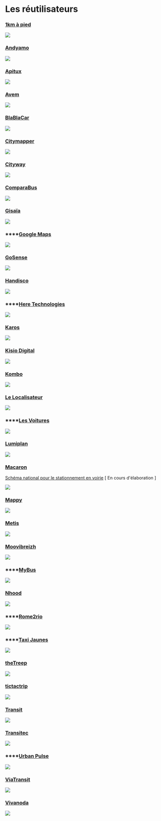 # Les réutilisateurs

### [1km à pied](https://www.1kmapied.com)

![](<../.gitbook/assets/image (79).png>)

### ****[**Andyamo**](http://www.andyamo.fr)****

![](<../.gitbook/assets/image (87).png>)

### ****[**Apitux**](http://www.apitux.com)****

![](../.gitbook/assets/logo-apitux.jpg)

### [Avem](https://www.avem.fr)

![](../.gitbook/assets/logo.png)

### ****[**BlaBlaCar**](https://www.blablalines.com)****

![](../.gitbook/assets/1.png)

### ****[**Citymapper**](https://citymapper.com/company)****

![](../.gitbook/assets/citymapper-1-.png)

### ****[**Cityway**](https://www.cityway.fr)****

![](<../.gitbook/assets/image (77).png>)

### ****[**ComparaBus**](https://www.comparabus.com)****

![](<../.gitbook/assets/comparabus\_logo (2).png>)

### ****[**Gisaïa**](https://gisaia.com)****

****![](<../.gitbook/assets/image (182).png>)****

### ****[**Google Maps**](https://maps.google.fr)

![](../.gitbook/assets/google-maps-logo.png)

### ****[**GoSense**](http://www.gosense.com)****

![](<../.gitbook/assets/image (90).png>)

### ****[**Handisco**](https://handisco.com)****

![](../.gitbook/assets/handisco-logo.png)

### ****[**Here Technologies**](https://www.here.com)

![](<../.gitbook/assets/image (81).png>)

### ****[**Karos**](https://www.karos.fr)****

![](../.gitbook/assets/karos-1-.png)

### ****[**Kisio Digital**](https://kisio.com/metiers/solutions-digitales/)****

![](../.gitbook/assets/kisio-digital-logo.png)

### [Kombo](https://www.kombo.co)

![](../.gitbook/assets/new-kombo.png)

### [Le Localisateur](https://localisateur.org)

![](../.gitbook/assets/localisateur.jpg)

### ****[**Les Voitures**](https://lesvoitures.fr)

![](../.gitbook/assets/les-voitures-com-logo-1-.png)

### ****[**Lumiplan**](https://www.lumiplan.com)****

![](../.gitbook/assets/lumiplan-logo.jpg)

### [Macaron](https://macaron.ai)

[Schéma national pour le stationnement en voirie](https://github.com/macaron-ai/onstreet-parking-schema) \[ En cours d'élaboration ]

![](../.gitbook/assets/4.png)

### ****[**Mappy**](https://fr.mappy.com)****

![](<../.gitbook/assets/Logos Transport.data.gouv.fr Facilitateursréutilisateurs (2).png>)

### ****[**Metis**](https://www.metis-reseaux.fr)****

![](../.gitbook/assets/logo\_metis\_noir\_sans\_base-line.png)

### ****[**Moovibreizh**](https://www.moovibreizh.fr)****

![](<../.gitbook/assets/Logos Transport.data.gouv.fr Facilitateursréutilisateurs (1).png>)

### ****[**MyBus**](https://www.mybus.io)

![](<../.gitbook/assets/Logos Transport.data.gouv.fr Facilitateursréutilisateurs (3).png>)

### ****[**Nhood**](https://nhood.fr/fr)****

![](../.gitbook/assets/logo-lieux-en-mieux-droite-2-.png)

### ****[**Rome2rio**](https://www.rome2rio.com)

![](../.gitbook/assets/rome2rio-logo.png)

### ****[**Taxi Jaunes**](https://taxisjaunes.fr)

![](<../.gitbook/assets/image (88).png>)

### ****[**theTreep**](https://www.thetreep.com)****

![](../.gitbook/assets/the-treep.png)

### ****[**tictactrip**](https://www.tictactrip.eu)****

![](../.gitbook/assets/tictactrip.png)

### ****[**Transit**](https://transitapp.com)****

![](../.gitbook/assets/transit-logo.png)

### ****[**Transitec**](https://transitec.net/fr/)****

![](<../.gitbook/assets/image (89).png>)

### ****[**Urban Pulse**](https://urbanpulse.fr)

![](../.gitbook/assets/urban-pulse-logo.png)

### ****[**ViaTransit**](https://viatransit.fr)****

![](../.gitbook/assets/new-viatransit.png)

### ****[**Vivanoda**](https://viatransit.fr)****

![](<../.gitbook/assets/Logos Transport.data.gouv.fr Facilitateursréutilisateurs (4).png>)



